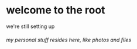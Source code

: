 # welcome to the root
we're still setting up
###### my personal stuff resides here, like photos and files
